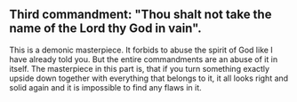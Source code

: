 ## Third commandment: "Thou shalt not take the name of the Lord thy God in vain".

This is a demonic masterpiece. It forbids to abuse the spirit of God like I have already told you. But the entire commandments are an abuse of it in itself. The masterpiece in this part is, that if you turn something exactly upside down together with everything that belongs to it, it all looks right and solid again and it is impossible to find any flaws in it.